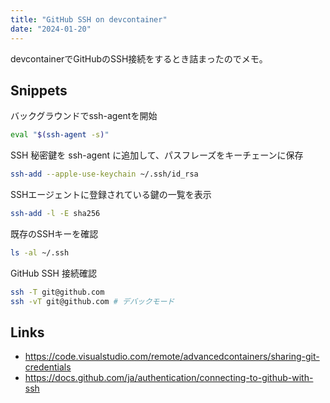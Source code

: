 ```yaml
---
title: "GitHub SSH on devcontainer"
date: "2024-01-20"
---
```


devcontainerでGitHubのSSH接続をするとき詰まったのでメモ。

## Snippets
バックグラウンドでssh-agentを開始

```bash
eval "$(ssh-agent -s)"
```

SSH 秘密鍵を ssh-agent に追加して、パスフレーズをキーチェーンに保存

```bash
ssh-add --apple-use-keychain ~/.ssh/id_rsa
```

SSHエージェントに登録されている鍵の一覧を表示

```bash
ssh-add -l -E sha256
```

既存のSSHキーを確認

```bash
ls -al ~/.ssh
```

GitHub SSH 接続確認
```bash
ssh -T git@github.com
ssh -vT git@github.com # デバックモード
```


## Links
- https://code.visualstudio.com/remote/advancedcontainers/sharing-git-credentials
- https://docs.github.com/ja/authentication/connecting-to-github-with-ssh
